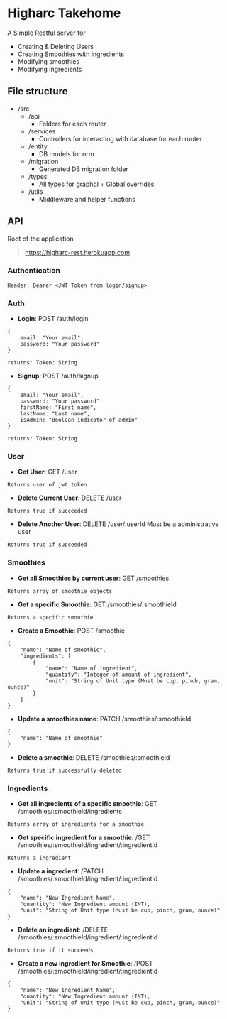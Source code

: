 # Higharc Takehome
A Simple Restful server for 
- Creating & Deleting Users
- Creating Smoothies with ingredients
- Modifying smoothies
- Modifying ingredients

## File structure
+ /src
	+ /api
		+ Folders for each router
	+ /services
		+ Controllers for interacting with database for each router
	+ /entity
		+ DB models for orm
	+ /migration
		+ Generated DB migration folder
	+ /types
		+ All types for graphql + Global overrides
	+ /utils
		+ Middleware and helper functions

## API
Root of the application
> https://higharc-rest.herokuapp.com

### Authentication
`Header: Bearer <JWT Token from login/signup>`

### Auth
- **Login**: POST /auth/login
```
{
	email: "Your email",
	password: "Your password"
}

returns: Token: String
```
- **Signup**: POST /auth/signup
```
{
	email: "Your email",
	password: "Your password"
	firstName: "First name",
	lastName: "Last name",
	isAdmin: "Boolean indicator of admin"
}

returns: Token: String
```
### User
- **Get User**: GET /user
```
Returns user of jwt token
```
- **Delete Current User**: DELETE /user
```
Returns true if succeeded
```
- **Delete Another User**: DELETE /user/:userId
Must be a administrative user
```
Returns true if succeeded
```
### Smoothies
- **Get all Smoothies by current user**: GET /smoothies
```
Returns array of smoothie objects
```
- **Get a specific Smoothie**: GET /smoothies/:smoothieId
```
Returns a specific smoothie
```
- **Create a Smoothie**: POST /smoothie
```
{
	"name": "Name of smoothie",
	"ingredients": [
		{
			"name": "Name of ingredient",
			"quantity": "Integer of amount of ingredient",
			"unit": "String of Unit type (Must be cup, pinch, gram, ounce)"
		}
	]
}
```
- **Update a smoothies name**: PATCH /smoothies/:smoothieId
```
{
	"name": "Name of smoothie"
}
```
- **Delete a smoothie**: DELETE /smoothies/:smoothieId
```
Returns true if successfully deleted
```

### Ingredients
- **Get all ingredients of a specific smoothie**: GET /smoothies/:smoothieId/ingredients
 ```
Returns array of ingredients for a smoothie
```
- **Get specific ingredient for a smoothie**: /GET /smoothies/:smoothieId/ingredient/:ingredientId
```
Returns a ingredient
```
- **Update a ingredient**: /PATCH /smoothies/:smoothieId/ingredient/:ingredientId
```
{
	"name": "New Ingredient Name",
	"quantity": "New Ingredient amount (INT),
	"unit": "String of Unit type (Must be cup, pinch, gram, ounce)"
}
```
- **Delete an ingredient**: /DELETE /smoothies/:smoothieId/ingredient/:ingredientId
```
Returns true if it succeeds
```
- **Create a new ingredient for Smoothie**: /POST /smoothies/:smoothieId/ingredient/:ingredientId
```
{
	"name": "New Ingredient Name",
	"quantity": "New Ingredient amount (INT),
	"unit": "String of Unit type (Must be cup, pinch, gram, ounce)"
}
```